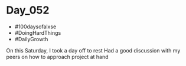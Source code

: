 # Day_052

- #100daysofalxse 
- #DoingHardThings
- #DailyGrowth

On this Saturday, I took a day off to rest
Had a good discussion with my peers on how to approach project at hand